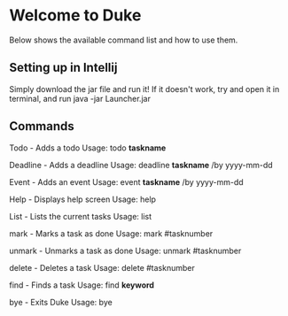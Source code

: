 # Welcome to Duke

Below shows the available command list and how to use them.

## Setting up in Intellij

Simply download the jar file and run it! If it doesn't work,
try and open it in terminal, and run java -jar Launcher.jar

## Commands

Todo - Adds a todo Usage: todo **taskname**

Deadline - Adds a deadline Usage: deadline **taskname** /by yyyy-mm-dd

Event - Adds an event Usage: event **taskname** /by yyyy-mm-dd

Help - Displays help screen Usage: help

List - Lists the current tasks Usage: list

mark - Marks a task as done Usage: mark #tasknumber

unmark - Unmarks a task as done Usage: unmark #tasknumber

delete - Deletes a task Usage: delete #tasknumber

find - Finds a task Usage: find **keyword**

bye - Exits Duke Usage: bye


